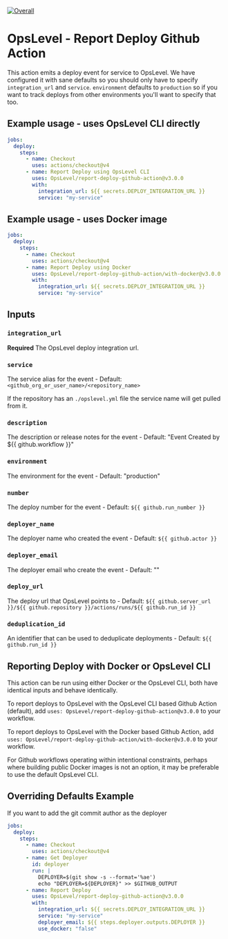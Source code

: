 [![Overall](https://img.shields.io/endpoint?style=flat&url=https%3A%2F%2Fapp.opslevel.com%2Fapi%2Fservice_level%2FtxxR0lvVSM0hcjQ9Nuig3F0jxjsS7F7Opeq2tTZ7rT0)](https://app.opslevel.com/services/report_deploy_github_action/maturity-report)

# OpsLevel - Report Deploy Github Action

This action emits a deploy event for service to OpsLevel.  We have configured it with sane defaults so you should only have to specify `integration_url` and `service`.  `environment` defaults to `production` so if you want to track deploys from other environments you'll want to specify that too.

## Example usage - uses OpsLevel CLI directly

```yaml
jobs:
  deploy:
    steps:
      - name: Checkout
        uses: actions/checkout@v4
      - name: Report Deploy using OpsLevel CLI
        uses: OpsLevel/report-deploy-github-action@v3.0.0
        with:
          integration_url: ${{ secrets.DEPLOY_INTEGRATION_URL }}
          service: "my-service"
```

## Example usage - uses Docker image

```yaml
jobs:
  deploy:
    steps:
      - name: Checkout
        uses: actions/checkout@v4
      - name: Report Deploy using Docker
        uses: OpsLevel/report-deploy-github-action/with-docker@v3.0.0
        with:
          integration_url: ${{ secrets.DEPLOY_INTEGRATION_URL }}
          service: "my-service"
```

## Inputs

### `integration_url`

**Required** The OpsLevel deploy integration url.

### `service`

The service alias for the event - Default: `<github_org_or_user_name>/<repository_name>`

If the repository has an `./opslevel.yml` file the service name will get pulled from it.

### `description`

The description or release notes for the event - Default: "Event Created by ${{ github.workflow }}"

### `environment`

The environment for the event - Default: "production"

### `number`

The deploy number for the event - Default: `${{ github.run_number }}`

### `deployer_name`

The deployer name who created the event - Default: `${{ github.actor }}`

### `deployer_email`

The deployer email who create the event - Default: ""

### `deploy_url`

The deploy url that OpsLevel points to - Default: `${{ github.server_url }}/${{ github.repository }}/actions/runs/${{ github.run_id }}`

### `deduplication_id`

An identifier that can be used to deduplicate deployments - Default: `${{ github.run_id }}`

## Reporting Deploy with Docker or OpsLevel CLI

This action can be run using either Docker or the OpsLevel CLI, both have identical inputs and behave identically.

To report deploys to OpsLevel with the OpsLevel CLI based Github Action (default), add `uses: OpsLevel/report-deploy-github-action@v3.0.0` to your workflow.

To report deploys to OpsLevel with the Docker based Github Action, add `uses: OpsLevel/report-deploy-github-action/with-docker@v3.0.0` to your workflow.

For Github workflows operating within intentional constraints, perhaps where building public Docker images is not
an option, it may be preferable to use the default OpsLevel CLI.

## Overriding Defaults Example

If you want to add the git commit author as the deployer

```yaml
jobs:
  deploy:
    steps:
      - name: Checkout
        uses: actions/checkout@v4
      - name: Get Deployer
        id: deployer
        run: |
          DEPLOYER=$(git show -s --format='%ae')
          echo "DEPLOYER=${DEPLOYER}" >> $GITHUB_OUTPUT
      - name: Report Deploy
        uses: OpsLevel/report-deploy-github-action@v3.0.0
        with:
          integration_url: ${{ secrets.DEPLOY_INTEGRATION_URL }}
          service: "my-service"
          deployer_email: ${{ steps.deployer.outputs.DEPLOYER }}
          use_docker: "false"
```
